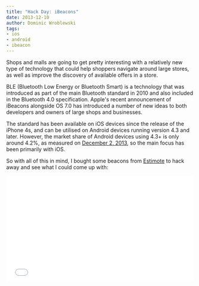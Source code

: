 ```yaml
---
title: "Hack Day: iBeacons"
date: 2013-12-10
author: Dominic Wroblewski
tags:
- ios
- android
- ibeacon
---
```


Shops and malls are going to get pretty interesting with a relatively new type of technology that could help shoppers navigate around large stores, as well as improve the discovery of available offers in a store.

BLE (Bluetooth Low Energy or Bluetooth Smart) is a technology that was introduced as part of the main Bluetooth standard in 2010 and also included in the Bluetooth 4.0 specification. Apple's recent announcement of iBeacons alongside OS 7.0 has introduced a number of new ideas to both developers and owners of large shops and businesses.

The standard has been available on iOS devices since the release of the iPhone 4s, and can be utilised on Android devices running version 4.3 and later. However, the market share of Android devices using 4.3+ is only around 4.2%, as measured on [December 2, 2013](http://developer.android.com/about/dashboards/index.html), so the main focus has been primarily with iOS.

So with all of this in mind, I bought some beacons from [Estimote](http://estimote.com/) to hack away and see what I could come up with:

<iframe src="//player.vimeo.com/video/81510092" width="500" height="281" allowfullscreen="allowfullscreen" frameborder="0"></iframe>
